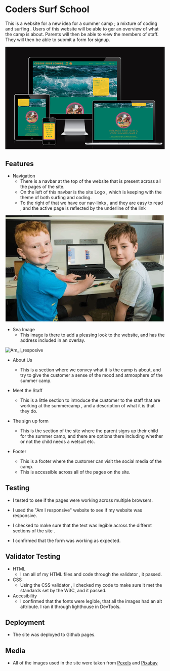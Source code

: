 # Coders Surf School

This is a website for a new idea for a summer camp ; a mixture of coding and surfing . 
Users of this website will be able to ger an overview of what the camp is about. 
Parents will then be able to view the members of staff. 
They will then be able to submit a form for signup.

![Am_I_resposive](assets/images/readme_images/amiresponsive.png)

## Features

- Navigation 
    - There is a navbar at the top of the website that is present across all the pages of the site. 
    - On the left of this navbar is the site Logo , which is keeping with the theme of both surfing and coding. 
    - To the right of that we have our nav-links , and they are easy to read , and the active page is reflected by the underline of the link

![Am_I_resposive](assets/images/codersurfkids.webp)

- Sea Image
    - This image is there to add a pleasing look to the website, 
    and has the address included in an overlay.

![Am_I_resposive]()

- About Us 
    - This is a section where we convey what it is the camp is about, and try to give the customer a sense of the mood and atmosphere of the summer camp.


- Meet the Staff 
    - This is a little section to introduce the customer to the staff that are working at the summercamp , and a description of what it is that they do.

- The sign up form
    - This is the section of the site where the parent signs up their child for the summer camp, and there are options there including whether or not the child needs a wetsuit etc.

- Footer
    - This is a footer where the customer can visit the social media of the camp.
    - This is accessible across all of the pages on the site.

## Testing 

- I tested to see if the pages were working across multiple browsers.

- I used the "Am I responsive" website to see if my website was responsive.

- I checked to make sure that the text was legible across the differnt sections of the site . 

- I confirmed that the form was working as expected.

## Validator Testing 

- HTML 
    - I ran all of my HTML files and code through the validator , it passed.
- CSS 
    - Using the CSS validator , I checked my code to make sure it met the standards set by the W3C, and it passed.
- Accesibility
    - I confirmed that the fonts were legible, that all the images had an alt attribute. I ran it through lighthouse in DevTools.

## Deployment

- The site was deployed to Github pages.

## Media
-  All of the images used in the site were taken from [Pexels](https://www.pexels.com) and [Pixabay](https://pixabay.com/)



